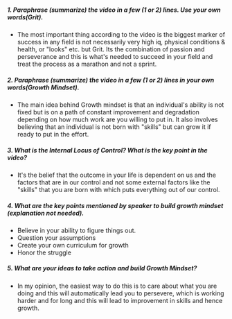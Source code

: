 ##### 1. Paraphrase (summarize) the video in a few (1 or 2) lines. Use your own words(Grit).
* The most important thing according to the video is the biggest marker of success in any field is not necessarily very high iq, physical conditions & health,
  or "looks" etc. but Grit. Its the combination of passion and perseverance and this is what's needed to succeed in your field and treat the process as a marathon and not a sprint.
##### 2. Paraphrase (summarize) the video in a few (1 or 2) lines in your own words(Growth Mindset).
* The main idea behind Growth mindset is that an individual's ability is not fixed but is on a path of constant improvement and degradation depending on how much work are you willing
  to put in. It also involves believing that an individual is not born with "skills" but can grow it if ready to put in the effort.
##### 3. What is the Internal Locus of Control? What is the key point in the video?
* It's the belief that the outcome in your life is dependent on us and the factors that are in our control and not some external factors like the "skills" that you are born with which
  puts everything out of our control.
##### 4. What are the key points mentioned by speaker to build growth mindset (explanation not needed).
* Believe in your ability to figure things out.
* Question your assumptions
* Create your own curriculum for growth
* Honor the struggle
##### 5. What are your ideas to take action and build Growth Mindset?
* In my opinion, the easiest way to do this is to care about what you are doing and this will automatically lead you to persevere, which is working harder and for long and this
  will lead to improvement in skills and hence growth.